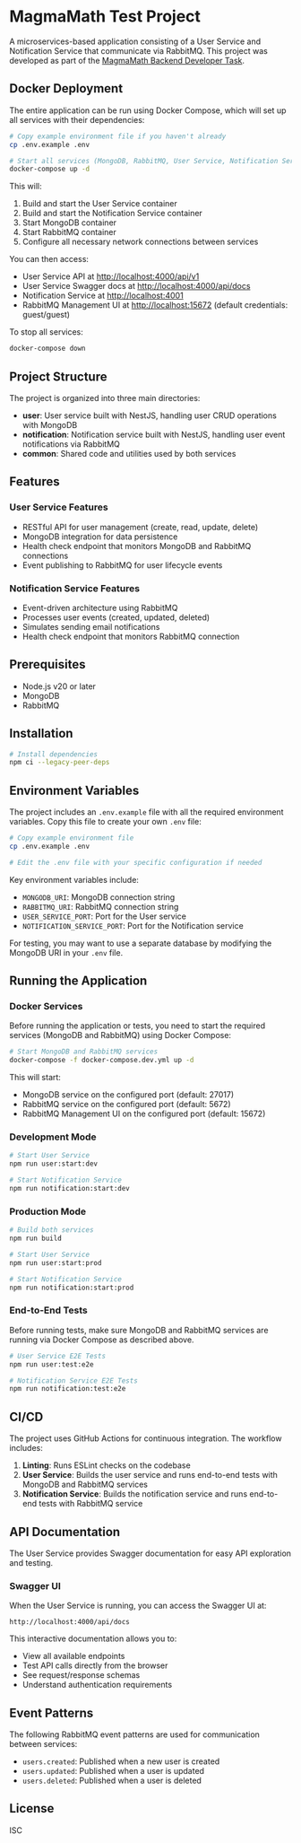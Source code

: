 # MagmaMath Test Project

A microservices-based application consisting of a User Service and Notification Service that communicate via RabbitMQ. This project was developed as part of the [MagmaMath Backend Developer Task](./task.md).

## Docker Deployment

The entire application can be run using Docker Compose, which will set up all services with their dependencies:

```bash
# Copy example environment file if you haven't already
cp .env.example .env

# Start all services (MongoDB, RabbitMQ, User Service, Notification Service)
docker-compose up -d
```

This will:

1. Build and start the User Service container
2. Build and start the Notification Service container
3. Start MongoDB container
4. Start RabbitMQ container
5. Configure all necessary network connections between services

You can then access:

- User Service API at [http://localhost:4000/api/v1](http://localhost:4000/api/v1)
- User Service Swagger docs at [http://localhost:4000/api/docs](http://localhost:4000/api/docs)
- Notification Service at [http://localhost:4001](http://localhost:4001)
- RabbitMQ Management UI at [http://localhost:15672](http://localhost:15672) (default credentials: guest/guest)

To stop all services:

```bash
docker-compose down
```

## Project Structure

The project is organized into three main directories:

- **user**: User service built with NestJS, handling user CRUD operations with MongoDB
- **notification**: Notification service built with NestJS, handling user event notifications via RabbitMQ
- **common**: Shared code and utilities used by both services

## Features

### User Service Features

- RESTful API for user management (create, read, update, delete)
- MongoDB integration for data persistence
- Health check endpoint that monitors MongoDB and RabbitMQ connections
- Event publishing to RabbitMQ for user lifecycle events

### Notification Service Features

- Event-driven architecture using RabbitMQ
- Processes user events (created, updated, deleted)
- Simulates sending email notifications
- Health check endpoint that monitors RabbitMQ connection

## Prerequisites

- Node.js v20 or later
- MongoDB
- RabbitMQ

## Installation

```bash
# Install dependencies
npm ci --legacy-peer-deps
```

## Environment Variables

The project includes an `.env.example` file with all the required environment variables. Copy this file to create your own `.env` file:

```bash
# Copy example environment file
cp .env.example .env

# Edit the .env file with your specific configuration if needed
```

Key environment variables include:

- `MONGODB_URI`: MongoDB connection string
- `RABBITMQ_URI`: RabbitMQ connection string
- `USER_SERVICE_PORT`: Port for the User service
- `NOTIFICATION_SERVICE_PORT`: Port for the Notification service

For testing, you may want to use a separate database by modifying the MongoDB URI in your `.env` file.

## Running the Application

### Docker Services

Before running the application or tests, you need to start the required services (MongoDB and RabbitMQ) using Docker Compose:

```bash
# Start MongoDB and RabbitMQ services
docker-compose -f docker-compose.dev.yml up -d
```

This will start:

- MongoDB service on the configured port (default: 27017)
- RabbitMQ service on the configured port (default: 5672)
- RabbitMQ Management UI on the configured port (default: 15672)

### Development Mode

```bash
# Start User Service
npm run user:start:dev

# Start Notification Service
npm run notification:start:dev
```

### Production Mode

```bash
# Build both services
npm run build

# Start User Service
npm run user:start:prod

# Start Notification Service
npm run notification:start:prod
```

### End-to-End Tests

Before running tests, make sure MongoDB and RabbitMQ services are running via Docker Compose as described above.

```bash
# User Service E2E Tests
npm run user:test:e2e

# Notification Service E2E Tests
npm run notification:test:e2e
```

## CI/CD

The project uses GitHub Actions for continuous integration. The workflow includes:

1. **Linting**: Runs ESLint checks on the codebase
2. **User Service**: Builds the user service and runs end-to-end tests with MongoDB and RabbitMQ services
3. **Notification Service**: Builds the notification service and runs end-to-end tests with RabbitMQ service

## API Documentation

The User Service provides Swagger documentation for easy API exploration and testing.

### Swagger UI

When the User Service is running, you can access the Swagger UI at:

```text
http://localhost:4000/api/docs
```

This interactive documentation allows you to:

- View all available endpoints
- Test API calls directly from the browser
- See request/response schemas
- Understand authentication requirements

## Event Patterns

The following RabbitMQ event patterns are used for communication between services:

- `users.created`: Published when a new user is created
- `users.updated`: Published when a user is updated
- `users.deleted`: Published when a user is deleted

## License

ISC
